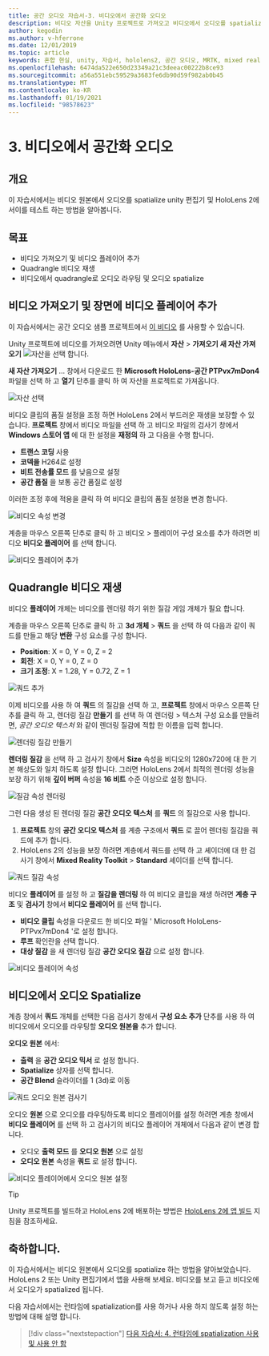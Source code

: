 ```yaml
---
title: 공간 오디오 자습서-3. 비디오에서 공간화 오디오
description: 비디오 자산을 Unity 프로젝트로 가져오고 비디오에서 오디오를 spatialize.
author: kegodin
ms.author: v-hferrone
ms.date: 12/01/2019
ms.topic: article
keywords: 혼합 현실, unity, 자습서, hololens2, 공간 오디오, MRTK, mixed reality toolkit, UWP, Windows 10, HRTF, head 관련 전송 함수, 반향, Microsoft Spatializer, 비디오 가져오기, 비디오 플레이어
ms.openlocfilehash: 6474da522e650d23349a21c3deeac00222b8ce93
ms.sourcegitcommit: a56a551ebc59529a3683fe6db90d59f982ab0b45
ms.translationtype: MT
ms.contentlocale: ko-KR
ms.lasthandoff: 01/19/2021
ms.locfileid: "98578623"
---
```

# <a name="3-spatializing-audio-from-a-video"></a>3. 비디오에서 공간화 오디오

## <a name="overview"></a>개요

이 자습서에서는 비디오 원본에서 오디오를 spatialize unity 편집기 및 HoloLens 2에서이를 테스트 하는 방법을 알아봅니다.

## <a name="objectives"></a>목표

* 비디오 가져오기 및 비디오 플레이어 추가
* Quadrangle 비디오 재생
* 비디오에서 quadrangle로 오디오 라우팅 및 오디오 spatialize

## <a name="import-a-video-and-add-a-video-player-to-the-scene"></a>비디오 가져오기 및 장면에 비디오 플레이어 추가

이 자습서에서는 공간 오디오 샘플 프로젝트에서 [이 비디오](https://github.com/microsoft/spatialaudio-unity/blob/develop/Samples/MicrosoftSpatializerSample/Assets/Microsoft%20HoloLens%20-%20Spatial%20Sound-PTPvx7mDon4.mp4?raw=true) 를 사용할 수 있습니다.

Unity 프로젝트에 비디오를 가져오려면 Unity 메뉴에서 **자산**  >  **가져오기 새 자산 가져오기** 
 ![ 자산을 선택 합니다.](images/spatial-audio/spatial-audio-03-section1-step1-1.png)

**새 자산 가져오기** ... 창에서 다운로드 한 **Microsoft HoloLens-공간 PTPvx7mDon4** 파일을 선택 하 고 **열기** 단추를 클릭 하 여 자산을 프로젝트로 가져옵니다.

![자산 선택](images/spatial-audio/spatial-audio-03-section1-step1-2.png)

비디오 클립의 품질 설정을 조정 하면 HoloLens 2에서 부드러운 재생을 보장할 수 있습니다. **프로젝트** 창에서 비디오 파일을 선택 하 고 비디오 파일의 검사기 창에서 **Windows 스토어 앱** 에 대 한 설정을 **재정의** 하 고 다음을 수행 합니다.

* **트랜스 코딩** 사용
* **코덱을** H264로 설정
* **비트 전송률 모드** 를 낮음으로 설정
* **공간 품질** 을 보통 공간 품질로 설정

이러한 조정 후에 적용을 클릭 하 여 비디오 클립의 품질 설정을 변경 합니다.

![비디오 속성 변경](images/spatial-audio/spatial-audio-03-section1-step1-3.png)

계층을 마우스 오른쪽 단추로 클릭 하 고 비디오  >  플레이어 구성 요소를 추가 하려면 비디오 **비디오 플레이어** 를 선택 합니다.

![비디오 플레이어 추가](images/spatial-audio/spatial-audio-03-section1-step1-4.png)

## <a name="play-video-onto-a-quadrangle"></a>Quadrangle 비디오 재생

비디오 **플레이어** 개체는 비디오를 렌더링 하기 위한 질감 게임 개체가 필요 합니다.

계층을 마우스 오른쪽 단추로 클릭 하 고 **3d 개체**  >  **쿼드** 을 선택 하 여 다음과 같이 쿼드를 만들고 해당 **변환** 구성 요소를 구성 합니다.

* **Position**: X = 0, Y = 0, Z = 2
* **회전**: X = 0, Y = 0, Z = 0
* **크기 조정**: X = 1.28, Y = 0.72, Z = 1

![쿼드 추가](images/spatial-audio/spatial-audio-03-section2-step1-1.png)

이제 비디오를 사용 하 여 **쿼드** 의 질감을 선택 하 고, **프로젝트** 창에서 마우스 오른쪽 단추를 클릭 하 고, 렌더링 질감 **만들기** 를 선택 하 여 렌더링  >   텍스처 구성 요소를 만들려면, _공간 오디오 텍스처_ 와 같이 렌더링 질감에 적합 한 이름을 입력 합니다.

![렌더링 질감 만들기](images/spatial-audio/spatial-audio-03-section2-step1-2.png)

**렌더링 질감** 을 선택 하 고 검사기 창에서 **Size** 속성을 비디오의 1280x720에 대 한 기본 해상도와 일치 하도록 설정 합니다. 그러면 HoloLens 2에서 최적의 렌더링 성능을 보장 하기 위해 **깊이 버퍼** 속성을 **16 비트** 수준 이상으로 설정 합니다.

![질감 속성 렌더링](images/spatial-audio/spatial-audio-03-section2-step1-3.png)

그런 다음 생성 된 렌더링 질감 **공간 오디오 텍스처** 를 **쿼드** 의 질감으로 사용 합니다.

1. **프로젝트** 창의 **공간 오디오 텍스처** 를 계층 구조에서 **쿼드** 로 끌어 렌더링 질감을 쿼드에 추가 합니다.
2. HoloLens 2의 성능을 보장 하려면 계층에서 쿼드를 선택 하 고 셰이더에 대 한 검사기 창에서 **Mixed Reality Toolkit**  >  **Standard** 셰이더를 선택 합니다.

![쿼드 질감 속성](images/spatial-audio/spatial-audio-03-section2-step1-4.png)

비디오 **플레이어** 를 설정 하 고 **질감을 렌더링** 하 여 비디오 클립을 재생 하려면 **계층 구조** 및 **검사기** 창에서 **비디오 플레이어** 를 선택 합니다.

* **비디오 클립** 속성을 다운로드 한 비디오 파일 ' Microsoft HoloLens-PTPvx7mDon4 '로 설정 합니다.
* **루프** 확인란을 선택 합니다.
* **대상 질감** 을 새 렌더링 질감 **공간 오디오 질감** 으로 설정 합니다.

![비디오 플레이어 속성](images/spatial-audio/spatial-audio-03-section2-step1-5.png)

## <a name="spatialize-the-audio-from-the-video"></a>비디오에서 오디오 Spatialize

계층 창에서 **쿼드** 개체를 선택한 다음 검사기 창에서 **구성 요소 추가** 단추를 사용 하 여 비디오에서 오디오를 라우팅할 **오디오 원본을** 추가 합니다.

**오디오 원본** 에서:

* **출력** 을 **공간 오디오 믹서** 로 설정 합니다.
* **Spatialize** 상자를 선택 합니다.
* **공간 Blend** 슬라이더를 1 (3d)로 이동

![쿼드 오디오 원본 검사기](images/spatial-audio/spatial-audio-03-section3-step1-1.png)

오디오 **원본** 으로 오디오를 라우팅하도록 비디오 플레이어를 설정 하려면 계층 창에서 **비디오 플레이어** 를 선택 하 고 검사기의 비디오 플레이어 개체에서 다음과 같이 변경 합니다.

* 오디오 **출력 모드** 를 **오디오 원본** 으로 설정
* **오디오 원본** 속성을 **쿼드** 로 설정 합니다.

![비디오 플레이어에서 오디오 원본 설정](images/spatial-audio/spatial-audio-03-section3-step1-2.png)

> [!TIP]
> Unity 프로젝트를 빌드하고 HoloLens 2에 배포하는 방법은 [HoloLens 2에 앱 빌드](mr-learning-base-02.md#building-your-application-to-your-hololens-2) 지침을 참조하세요.

## <a name="congratulations"></a>축하합니다.

이 자습서에서는 비디오 원본에서 오디오를 spatialize 하는 방법을 알아보았습니다. HoloLens 2 또는 Unity 편집기에서 앱을 사용해 보세요. 비디오를 보고 듣고 비디오에서 오디오가 spatialized 됩니다.

다음 자습서에서는 런타임에 spatialization를 사용 하거나 사용 하지 않도록 설정 하는 방법에 대해 설명 합니다.

> [!div class="nextstepaction"]
> [다음 자습서: 4. 런타임에 spatialization 사용 및 사용 안 함](unity-spatial-audio-ch4.md)
